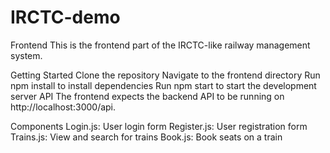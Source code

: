 # IRCTC-demo
Frontend
This is the frontend part of the IRCTC-like railway management system.

Getting Started
Clone the repository
Navigate to the frontend directory
Run npm install to install dependencies
Run npm start to start the development server
API
The frontend expects the backend API to be running on http://localhost:3000/api.

Components
Login.js: User login form
Register.js: User registration form
Trains.js: View and search for trains
Book.js: Book seats on a train
